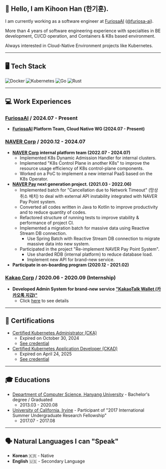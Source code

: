 ## 👋 Hello, I am Kihoon Han (한기훈).

I am currently working as a software engineer at [FuriosaAI](https://furiosa.ai) ([@furiosa-ai](https://github.com/furiosa-ai)).

More than 4 years of software engineering experience with specialties in BE development, CI/CD operation, and Containers & K8s based environment.

Always interested in Cloud-Native Environment projects like Kubernetes.

***

## 🖥  Tech Stack
![Docker](https://img.shields.io/badge/-Docker-blue)
![Kubernetes](https://img.shields.io/badge/-Kubernetes-indigo)
![Go](https://img.shields.io/badge/-Go-blue)
![Rust](https://img.shields.io/badge/-Rust-red)

***

## 💻 Work Experiences

### [FuriosaAI](https://furiosa.ai) / 2024.07 - Present
- **[FuriosaAI](https://furiosa.ai) Platform Team, Cloud Native WG (2024.07 - Present)**

### [NAVER Corp](https://navercorp.com/en) / 2020.12 - 2024.07
- **[NAVER Corp](https://navercorp.com/en) internal platform team (2022.07 - 2024.07)**
    - Implemented K8s Dynamic Admission Handler for internal clusters.
    - Implemented "K8s Control Plane in another K8s" to improve the resource usage efficiency of K8s control-plane components.
    - Worked on a PoC to implement a new internal PaaS based on the K8s Operator.
- **[NAVER Pay](https://pay.naver.com/about) next generation project. (2021.03 - 2022.06)**
    - Implemented batch for "Cancellation due to Network Timeout" (망상취소 배치) to deal with external API instability integrated with NAVER Pay Point system.
    - Converted all codes written in Java to Kotlin to improve productivity and to reduce quantity of codes.
    - Refactored structure of running tests to improve stability \& performance of project CI.
    - Implemented a migration batch for massive data using Reactive Stream DB connection.
        - Use Spring Batch with Reactive Stream DB connection to migrate massive data into new system.
    - Participated in the project "Re-implement NAVER Pay Point System".
        - Use sharded RDB (internal platform) to reduce database load.
        - Implement new API for brand-new service.
- **Participate in on-boarding program (2020.12 - 2021.02)**

### [Kakao Corp](https://www.kakaocorp.com/?lang=en) / 2020.06 - 2020.09 (Internship)
- **Developed Admin System for brand-new service ["KakaoTalk Wallet (카카오톡 지갑)"](https://www.kakaocorp.com/event/wallet/index)**
    - Click [here](work_experiences/kakao_brand_new_service_admin_system.md) to see details

***

## 📝 Certifications
- [Certified Kubernetes Administrator (CKA)](https://www.cncf.io/certification/cka/)
    - Expired on October 30, 2024
    - [See credential](https://www.credly.com/badges/87b5b5e6-cd70-4e85-a45d-0cbe024dcb66/public_url)
- [Certified Kubernetes Application Developer (CKAD)](https://www.cncf.io/certification/ckad/)
    - Expired on April 24, 2025
    - [See credential](https://www.credly.com/badges/06e5d8d9-561f-423c-afd8-a739981758d8/public_url)

***

## 🎓 Educations
- [Department of Computer Science, Hanyang University](http://cs.hanyang.ac.kr/eng/) - Bachelor's degree / Graduated
    - 2013.03 - 2020.08
- [University of California, Irvine](https://uci.edu/) - Participant of "2017 International Summer Undergraduate Research Fellowship"
    - 2017.07 - 2017.08

***

## 🗣️ Natural Languages I can "Speak"
* **Korean** 🇰🇷 - Native
* **English** 🇺🇸 - Secondary Language
